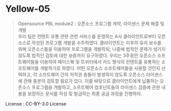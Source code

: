Yellow-05
=========
> Opensource PBL module2 : 오픈소스 프로그램 계약, 라이센스 문제 해결 및 개발  
> 우리 팀은 컨텐트 유통 관련 관련 서비스를 운영하는 A사 클라이언트로부터 오픈소스로 작성된 프로그램 개발을 수주하였다. 클라이언트는 이후의 유지 보수를 위해 오픈소스들을 이용하여 프로그램을 개발하되, 나중에 법적인 문제가 생기지 않도록 법적인 검토에 대한 보증까지 요구하였다. 우리는 3주동안 오픈소스 소프트웨어들을 이용하여 페이스북 및 트위터에서 카드 형식의 컨텐트를 유통하는 소프트웨어를 개발하기로 하였다. 어떤 오픈소스 소프트웨어들을 사용할 것인지 선택하고, 각 소프트웨어 간의 저작권 충돌이 발생하지 않도록 오픈소스 라이센스에 관해 충분히 검토할 필요가 있다. 이를 바탕으로 클라이언트에게 납품하는 오픈소스 프로그램을 개발하고, 소프트웨어 컴포넌트들의 라이센스 검증에 관한 내용을 보장하는 문서를 작성 및 발급하는 최종 공급 과정을 진행하자.

License : CC-BY-3.0 License